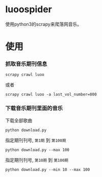 # luoospider
使用python3的scrapy来爬落网音乐。    

# 使用    
### 抓取音乐期刊信息    

    scrapy crawl luoo

或者    

    scrapy crawl luoo -a last_vol_number=800   



### 下载音乐期刊里面的音乐    
下载全部歌曲    

    python download.py

指定期刊刊号, `第1期` 到 `第100期`   

    python download.py --max 100   

指定期刊刊号, `第10期` 到 `第100期`

    python download.py --min 10 --max 100
